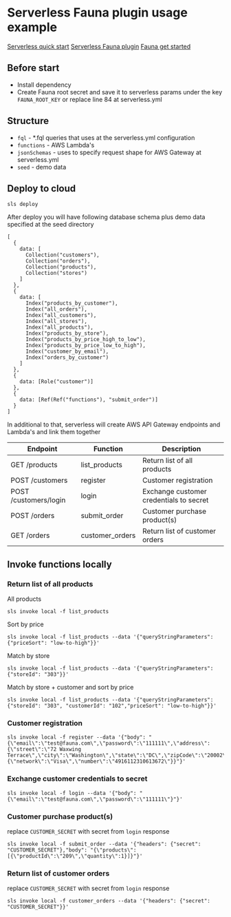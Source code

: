 # Serverless Fauna plugin usage example

[Serverless quick start](https://www.serverless.com/framework/docs/providers/aws/guide/quick-start/)
[Serverless Fauna plugin](https://github.com/fauna/serverless-fauna/)
[Fauna get started](https://docs.fauna.com/fauna/current/start/)

## Before start
- Install dependency
- Create Fauna root secret and save it to serverless params under the key `FAUNA_ROOT_KEY`
or replace line 84 at serverless.yml

## Structure
- `fql` - *.fql queries that uses at the serverless.yml configuration
- `functions` - AWS Lambda's
- `jsonSchemas` - uses to specify request shape for AWS Gateway at serverless.yml
- `seed` - demo data


## Deploy to cloud
```
sls deploy
```

After deploy you will have following database schema plus demo data specified at the seed directory
```
[
  {
    data: [
      Collection("customers"),
      Collection("orders"),
      Collection("products"),
      Collection("stores")
    ]
  },
  {
    data: [
      Index("products_by_customer"),
      Index("all_orders"),
      Index("all_customers"),
      Index("all_stores"),
      Index("all_products"),
      Index("products_by_store"),
      Index("products_by_price_high_to_low"),
      Index("products_by_price_low_to_high"),
      Index("customer_by_email"),
      Index("orders_by_customer")
    ]
  },
  {
    data: [Role("customer")]
  },
  {
    data: [Ref(Ref("functions"), "submit_order")]
  }
]

```

In additional to that, serverless will create AWS API Gateway endpoints and Lambda's and link them together

| Endpoint              | Function        | Description                             |
| --------------------- | --------------- | --------------------------------------- |
| GET /products         | list_products   | Return list of all products             |
| POST /customers       | register        | Customer registration                   |
| POST /customers/login | login           | Exchange customer credentials to secret |
| POST /orders          | submit_order    | Customer purchase product(s)            |
| GET /orders           | customer_orders | Return list of customer orders          |


## Invoke functions locally

### Return list of all products
All products

```
sls invoke local -f list_products
```

Sort by price

```
sls invoke local -f list_products --data '{"queryStringParameters": {"priceSort": "low-to-high"}}'
```

Match by store

```
sls invoke local -f list_products --data '{"queryStringParameters": {"storeId": "303"}}'
```

Match by store + customer and sort by price

```
sls invoke local -f list_products --data '{"queryStringParameters": {"storeId": "303", "customerId": "102","priceSort": "low-to-high"}}'
```

### Customer registration

```
sls invoke local -f register --data '{"body": "{\"email\":\"test@fauna.com\",\"password\":\"111111\",\"address\":{\"street\":\"72 Waxwing Terrace\",\"city\":\"Washington\",\"state\":\"DC\",\"zipCode\":\"20002\"},\"creditCard\":{\"network\":\"Visa\",\"number\":\"4916112310613672\"}}"}'
```

### Exchange customer credentials to secret

```
sls invoke local -f login --data '{"body": "{\"email\":\"test@fauna.com\",\"password\":\"111111\"}"}'
```

### Customer purchase product(s)

replace `CUSTOMER_SECRET` with secret from `login` response
```
sls invoke local -f submit_order --data '{"headers": {"secret": "CUSTOMER_SECRET"},"body": "{\"products\":[{\"productId\":\"209\",\"quantity\":1}]}"}'
```

### Return list of customer orders  

replace `CUSTOMER_SECRET` with secret from `login` response
```
sls invoke local -f customer_orders --data '{"headers": {"secret": "CUSTOMER_SECRET"}}'
```